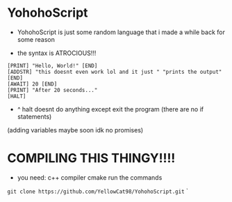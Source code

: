 # YohohoScript

- YohohoScript is just some random language that i made a while back for some reason

- the syntax is ATROCIOUS!!!

```
[PRINT] "Hello, World!" [END]
[ADDSTR] "this doesnt even work lol and it just " "prints the output" [END]
[AWAIT] 20 [END]
[PRINT] "After 20 seconds..."
[HALT]
```
- ^ halt doesnt do anything except exit the program (there are no if statements)

(adding variables maybe soon idk no promises)


# COMPILING THIS THINGY!!!!

- you need:
c++ compiler
cmake
run the commands

`git clone https://github.com/YellowCat98/YohohoScript.git`
`